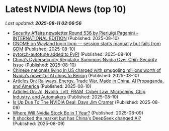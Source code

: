 # Latest NVIDIA News (top 10)
_Last updated: **2025-08-11 02:06:56**_

- [Security Affairs newsletter Round 536 by Pierluigi Paganini – INTERNATIONAL EDITION](https://securityaffairs.com/180993/breaking-news/security-affairs-newsletter-round-536-by-pierluigi-paganini-international-edition.html) (Published: 2025-08-10)
- [GNOME on Wayland login loop — session starts manually but fails from GDM](https://askubuntu.com/questions/1554298/gnome-on-wayland-login-loop-session-starts-manually-but-fails-from-gdm) (Published: 2025-08-10)
- [pytorch-autotune added to PyPI](https://pypi.org/project/pytorch-autotune/) (Published: 2025-08-10)
- [China’s Cybersecurity Regulator Summons Nvidia Over Chip-Security Issue](https://www.hoover.org/research/chinas-cybersecurity-regulator-summons-nvidia-over-chip-security-issue) (Published: 2025-08-10)
- [Chinese nationals living in US charged with smuggling millions worth of Nvidia’s powerful AI chips to Beijing](https://www.hoover.org/research/chinese-nationals-living-us-charged-smuggling-millions-worth-nvidias-powerful-ai-chips) (Published: 2025-08-10)
- [Articles On: Railways, Energy, Trade War, Made in China, AI Propaganda, and America](https://www.hoover.org/research/articles-railways-energy-trade-war-made-china-ai-propaganda-and-america) (Published: 2025-08-10)
- [Articles On: AI, Nvidia, Lyft, FRAM, Cyber Law, Microchips, Chip Industry, and Automakers](https://www.hoover.org/research/articles-ai-nvidia-lyft-fram-cyber-law-microchips-chip-industry-and-automakers) (Published: 2025-08-10)
- [Is Up Due To The NVIDIA Deal, Days Jim Cramer](https://biztoc.com/x/07fc2ed6d74b6895) (Published: 2025-08-09)
- [Where Will Nvidia Stock Be in 1 Year?](https://biztoc.com/x/257bbd14699e800f) (Published: 2025-08-09)
- [It shocked the market but has China's DeepSeek changed AI?](https://www.bbc.com/news/articles/c4gez754mn6o) (Published: 2025-08-09)
